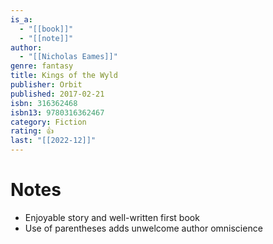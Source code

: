 ```yaml
---
is_a:
  - "[[book]]"
  - "[[note]]"
author:
  - "[[Nicholas Eames]]"
genre: fantasy
title: Kings of the Wyld
publisher: Orbit
published: 2017-02-21
isbn: 316362468
isbn13: 9780316362467
category: Fiction
rating: 👍
last: "[[2022-12]]"
---
```

# Notes
- Enjoyable story and well-written first book
- Use of parentheses adds unwelcome author omniscience
